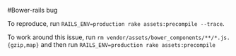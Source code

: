 #Bower-rails bug

To reproduce, run `RAILS_ENV=production rake assets:precompile --trace`.

To work around this issue, run `rm vendor/assets/bower_components/**/*.js.{gzip,map}` and then run `RAILS_ENV=production rake assets:precompile`
